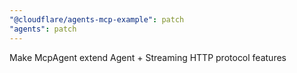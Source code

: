 ```yaml
---
"@cloudflare/agents-mcp-example": patch
"agents": patch
---
```


Make McpAgent extend Agent + Streaming HTTP protocol features
